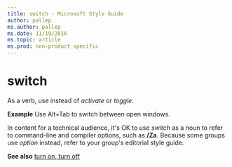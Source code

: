 ```yaml
---
title: switch - Microsoft Style Guide
author: pallep
ms.author: pallep
ms.date: 11/19/2016
ms.topic: article
ms.prod: non-product specific
---
```


# switch

As a verb, use instead of *activate* or *toggle*.

**Example** Use Alt+Tab to switch between open windows.

In content for a technical audience, it's OK to use *switch* as a noun to refer to command-line and compiler options, such as **/Za**. Because some groups use *option* instead, refer to your group's editorial style guide.

**See also** [turn on, turn off](/style-guide/a-z-word-list-term-collections/t/turn-on-turn-off)
